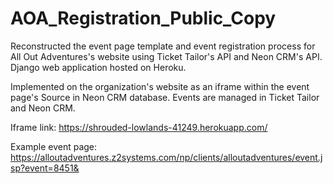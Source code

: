 # AOA_Registration_Public_Copy

Reconstructed the event page template and event registration process for All Out Adventures's website using Ticket Tailor's API and Neon CRM's API. Django web application hosted on Heroku.

Implemented on the organization's website as an iframe within the event page's Source in Neon CRM database. Events are managed in Ticket Tailor and Neon CRM.

Iframe link: https://shrouded-lowlands-41249.herokuapp.com/

Example event page: https://alloutadventures.z2systems.com/np/clients/alloutadventures/event.jsp?event=8451&
